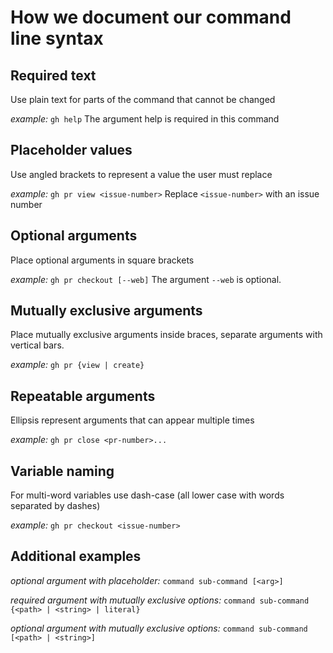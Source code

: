 # How we document our command line syntax

## Required text

Use plain text for parts of the command that cannot be changed

_example:_
`gh help`
The argument help is required in this command

## Placeholder values

Use angled brackets to represent a value the user must replace

_example:_
`gh pr view <issue-number>`
Replace `<issue-number>` with an issue number

## Optional arguments

Place optional arguments in square brackets

_example:_
`gh pr checkout [--web]`
The argument `--web` is optional.

## Mutually exclusive arguments

Place mutually exclusive arguments inside braces, separate arguments with vertical bars.

_example:_
`gh pr {view | create}`

## Repeatable arguments

Ellipsis represent arguments that can appear multiple times

_example:_
`gh pr close <pr-number>...`

## Variable naming

For multi-word variables use dash-case (all lower case with words separated by dashes)

_example:_
`gh pr checkout <issue-number>`

## Additional examples

_optional argument with placeholder:_
`command sub-command [<arg>]`

_required argument with mutually exclusive options:_
`command sub-command {<path> | <string> | literal}`

_optional argument with mutually exclusive options:_
`command sub-command [<path> | <string>]`
